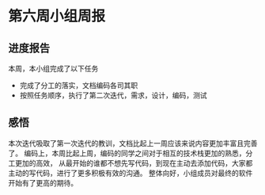 # 第六周小组周报
## 进度报告
本周，本小组完成了以下任务
- 完成了分工的落实，文档编码各司其职
- 按照任务顺序，执行了第二次迭代，需求，设计，编码，测试

## 感悟
本次迭代吸取了第一次迭代的教训，文档比起上一周应该来说内容更加丰富且完善了。
编码上，本周比起上周，编码的同学之间对于相互的技术栈更加的熟悉，分工更加的高效，
从最开始的谁都不想先写代码，到现在主动去添加代码，大家都主动的写代码，进行了更多积极有效的沟通。
整体向好，小组成员对最终的软件开始有了更高的期待。
